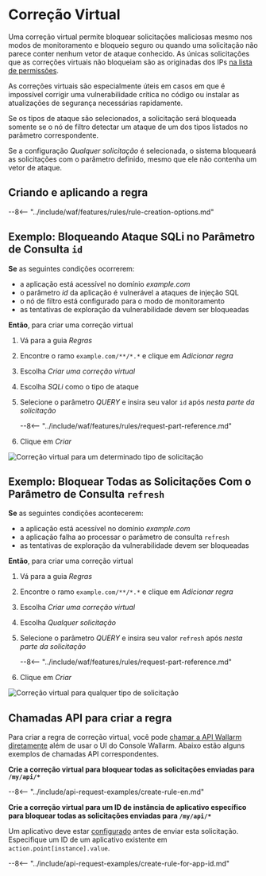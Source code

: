 [img-vpatch-example1]:      ../../images/user-guides/rules/vpatch-rule-1.png
[img-vpatch-example2]:      ../../images/user-guides/rules/vpatch-rule-2.png

# Correção Virtual

Uma correção virtual permite bloquear solicitações maliciosas mesmo nos modos de monitoramento e bloqueio seguro ou quando uma solicitação não parece conter nenhum vetor de ataque conhecido. As únicas solicitações que as correções virtuais não bloqueiam são as originadas dos IPs [na lista de permissões](../ip-lists/allowlist.md).

As correções virtuais são especialmente úteis em casos em que é impossível corrigir uma vulnerabilidade crítica no código ou instalar as atualizações de segurança necessárias rapidamente.

Se os tipos de ataque são selecionados, a solicitação será bloqueada somente se o nó de filtro detectar um ataque de um dos tipos listados no parâmetro correspondente.

Se a configuração *Qualquer solicitação* é selecionada, o sistema bloqueará as solicitações com o parâmetro definido, mesmo que ele não contenha um vetor de ataque.

## Criando e aplicando a regra

--8<-- "../include/waf/features/rules/rule-creation-options.md"

## Exemplo: Bloqueando Ataque SQLi no Parâmetro de Consulta `id` 

**Se** as seguintes condições ocorrerem:

* a aplicação está acessível no domínio *example.com*
* o parâmetro *id* da aplicação é vulnerável a ataques de injeção SQL
* o nó de filtro está configurado para o modo de monitoramento
* as tentativas de exploração da vulnerabilidade devem ser bloqueadas

**Então**, para criar uma correção virtual

1. Vá para a guia *Regras*
1. Encontre o ramo `example.com/**/*.*` e clique em *Adicionar regra*
1. Escolha *Criar uma correção virtual*
1. Escolha *SQLi* como o tipo de ataque
1. Selecione o parâmetro *QUERY* e insira seu valor `id` após *nesta parte da solicitação*

    --8<-- "../include/waf/features/rules/request-part-reference.md"

1. Clique em *Criar*

![Correção virtual para um determinado tipo de solicitação][img-vpatch-example1]


## Exemplo: Bloquear Todas as Solicitações Com o Parâmetro de Consulta `refresh` 

**Se** as seguintes condições acontecerem:

* a aplicação está acessível no domínio *example.com*
* a aplicação falha ao processar o parâmetro de consulta `refresh`
* as tentativas de exploração da vulnerabilidade devem ser bloqueadas

**Então**, para criar uma correção virtual

1. Vá para a guia *Regras*
1. Encontre o ramo `example.com/**/*.*` e clique em *Adicionar regra*
1. Escolha *Criar uma correção virtual*
1. Escolha *Qualquer solicitação*
1. Selecione o parâmetro *QUERY* e insira seu valor `refresh` após *nesta parte da solicitação*

    --8<-- "../include/waf/features/rules/request-part-reference.md"

1. Clique em *Criar*

![Correção virtual para qualquer tipo de solicitação][img-vpatch-example2]

## Chamadas API para criar a regra

Para criar a regra de correção virtual, você pode [chamar a API Wallarm diretamente](../../api/overview.md) além de usar o UI do Console Wallarm. Abaixo estão alguns exemplos de chamadas API correspondentes.

**Crie a correção virtual para bloquear todas as solicitações enviadas para `/my/api/*`**

--8<-- "../include/api-request-examples/create-rule-en.md"

**Crie a correção virtual para um ID de instância de aplicativo específico para bloquear todas as solicitações enviadas para `/my/api/*`**

Um aplicativo deve estar [configurado](../settings/applications.md) antes de enviar esta solicitação. Especifique um ID de um aplicativo existente em `action.point[instance].value`.

--8<-- "../include/api-request-examples/create-rule-for-app-id.md"